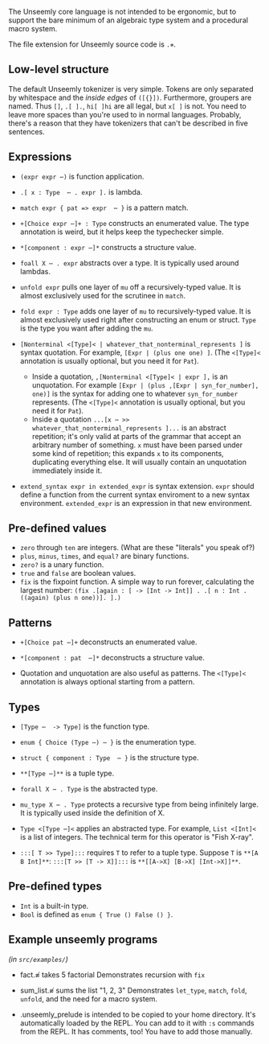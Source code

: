 The Unseemly core language is not intended to be ergonomic,
but to support the bare minimum of an algebraic type system and a procedural macro system.

The file extension for Unseemly source code is `.≉`.

## Low-level structure
The default Unseemly tokenizer is very simple.
Tokens are only separated by whitespace and the *inside edges* of `([{}])`.
Furthermore, groupers are named. Thus `[]`, `.[ ].`, `hi[ ]hi` are all legal,
 but `x[ ]` is not.
You need to leave more spaces than you're used to in normal languages.
Probably, there's a reason that they have tokenizers
 that can't be described in five sentences.


## Expressions
* `(expr expr ⋯)` is function application.

* `.[ x : Type  ⋯ . expr ].` is lambda.

* `match expr { pat => expr  ⋯ }` is a pattern match.

* `+[Choice expr ⋯]+ : Type` constructs an enumerated value.
    The type annotation is weird, but it helps keep the typechecker simple.

* `*[component : expr ⋯]*` constructs a structure value.

* `foall X ⋯ . expr` abstracts over a type. It is typically used around lambdas.

* `unfold expr` pulls one layer of `mu` off a recursively-typed value.
    It is almost exclusively used for the scrutinee in `match`.

* `fold expr : Type` adds one layer of `mu` to recursively-typed value.
    It is almost exclusively used right after constructing an enum or struct.
    `Type` is the type you want after adding the `mu`.

* `[Nonterminal <[Type]< | whatever_that_nonterminal_represents ]` is syntax quotation.
    For example, `[Expr | (plus one one) ]`.
    (The `<[Type]<` annotation is usually optional, but you need it for `Pat`).

    * Inside a quotation, `,[Nonterminal <[Type]< | expr ],` is an unquotation.
        For example `[Expr | (plus ,[Expr | syn_for_number], one)]` is the syntax for
        adding one to whatever `syn_for_number` represents.
        (The `<[Type]<` annotation is usually optional, but you need it for `Pat`).
    * Inside a quotation `...[x ⋯ >> whatever_that_nonterminal_represents ]...`
      is an abstract repetition;
      it's only valid at parts of the grammar that accept an arbitrary number of something.
      `x` must have been parsed under some kind of repetition; this expands `x` to its components,
      duplicating everything else.
      It will usually contain an unquotation immediately inside it.
* `extend_syntax expr in extended_expr` is syntax extension.
    `expr` should define a function from the current syntax enviroment to a new syntax environment.
    `extended_expr` is an expression in that new environment.

## Pre-defined values
* `zero` through `ten` are integers. (What are these "literals" you speak of?)
* `plus`, `minus`, `times`, and `equal?` are binary functions.
* `zero?` is a unary function.
* `true` and `false` are boolean values.
* `fix` is the fixpoint function. A simple way to run forever, calculating the largest number:
    `(fix .[again : [ -> [Int -> Int]] . .[ n : Int . ((again) (plus n one))]. ].)`


## Patterns
* `+[Choice pat ⋯]+` deconstructs an enumerated value.

* `*[component : pat  ⋯]*` deconstructs a structure value.

* Quotation and unquotation are also useful as patterns.
  The `<[Type]<` annotation is always optional starting from a pattern.


## Types
* `[Type ⋯  -> Type]` is the function type.

* `enum { Choice (Type ⋯) ⋯ }` is the enumeration type.

* `struct { component : Type  ⋯ }` is the structure type.

* `**[Type ⋯]**` is a tuple type.

* `forall X ⋯ . Type` is the abstracted type.

* `mu_type X ⋯ . Type` protects a recursive type from being infinitely large.
    It is typically used inside the definition of X.

* `Type <[Type ⋯]<` applies an abstracted type.
    For example, `List <[Int]<` is a list of integers.
    The technical term for this operator is "Fish X-ray".

* `:::[ T >> Type]:::` requires `T` to refer to a tuple type. Suppose `T` is `**[A B Int]**`:
    `:::[T >> [T -> X]]:::` is `**[[A->X] [B->X] [Int->X]]**`.

## Pre-defined types
* `Int` is a built-in type.
* `Bool` is defined as `enum { True () False () }`.


## Example unseemly programs
*(in `src/examples/`)*

*  fact.≉ takes 5 factorial
    Demonstrates recursion with `fix`
*  sum_list.≉ sums the list "1, 2, 3"
    Demonstrates `let_type`, `match`, `fold`, `unfold`, and the need for a macro system.

*  .unseemly_prelude is intended to be copied to your home directory.
    It's automatically loaded by the REPL.
    You can add to it with `:s` commands from the REPL.
    It has comments, too! You have to add those manually.
